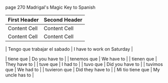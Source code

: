 
page 270
Madrigal's Magic Key to Spanish

| First Header  | Second Header |
| ------------- | ------------- |
| Content Cell  | Content Cell  |
| Content Cell  | Content Cell  |

| Tengo que trabajar el sabado   |  I have to work on Saturday |

| tiene que           | Do you have to |
| tenemos que         | We have to |
| tienen que          | They have to |
| tuve que            | I had to |
| tuvo que            | Did you have to |
| tuvimos que         | We had to |
| tuvieron que        | Did they have to |
| Mi tio tiene que    | My uncle has to |
